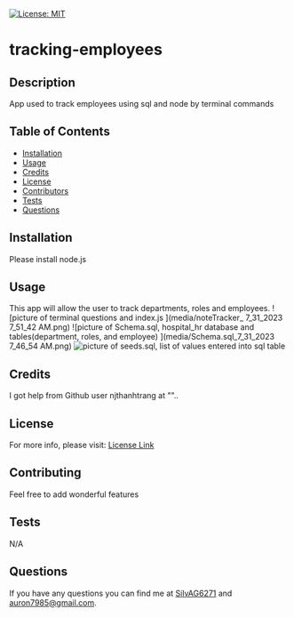 
  [![License: MIT](https://img.shields.io/badge/License-MIT-yellow.svg)](https://opensource.org/licenses/MIT)

# tracking-employees


## Description
App used to track employees using sql and node by terminal commands

## Table of Contents
- [Installation](#Installation)
- [Usage](#Usage)
- [Credits](#Credits)
- [License](#License)
- [Contributors](#Contributing)
- [Tests](#Tests)
- [Questions](#Questions)

## Installation
Please install node.js 
  
## Usage 
This app will allow the user to track departments, roles and employees.
![picture of terminal questions and index.js ](media/noteTracker_ 7_31_2023 7_51_42 AM.png)
![picture of Schema.sql, hospital_hr database and tables(department, roles, and employee) ](media/Schema.sql_7_31_2023 7_46_54 AM.png)
![picture of seeds.sql, list of values entered into sql table ]()
![]()



## Credits
I got help from Github user njthanhtrang at ""..


## License 
For more info, please visit: [License Link](https://opensource.org/licenses/MIT)


## Contributing
Feel free to add wonderful features

## Tests 
N/A

## Questions 
If you have any questions you can find me at [SilvAG6271](https://github.com/SilvAG6271) and <a href="mailto:auron7985@gmail.com">auron7985@gmail.com</a>.
